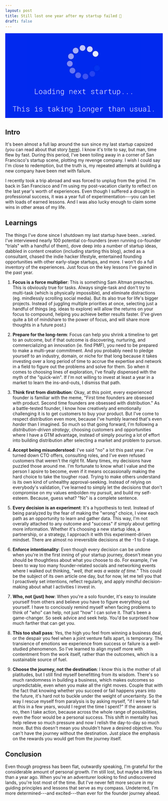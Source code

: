 ```yaml
---
layout: post
title: Still lost one year after my startup failed 🧭
draft: false
---
```


![Loading next startup...This is taking longer than usual.](/assets/images/loading_next_startup.png)

## Intro

It's been almost a full lap around the sun since my last startup capsized (you can read about that story [here](https://hardikvala.com/2024/07/08/my-first-startup-the-post-mortem.html)). I know it's trite to say, but man, time flew by fast. During this period, I've been toiling away in a corner of San Francisco's startup scene, plotting my revenge company. I wish I could say I'm close to redemption, but the truth is, my repeated attempts at building a new company have been met with failure.

I recently took a trip abroad and was forced to unplug from the grind. I'm back in San Francisco and I'm using my post-vacation clarity to reflect on the last year's worth of experiences. Even though I suffered a drought in professional success, it was a year full of experimentation---you can bet with loads of earned lessons. And I was also lucky enough to claim some wins in other areas of my life.

## Learnings

The things I've done since I shutdown my last startup have been...varied. I've interviewed nearly 100 potential co-founders (even running co-founder "trials" with a handful of them), dove deep into a number of startup ideas, dabbled in content creation (including starting this blog), acted as a consultant, chased the indie hacker lifestyle, entertained founding opportunities with other early-stage startups, and more. I won't do a full inventory of the experiences. Just focus on the key lessons I've gained in the past year.

1) **Focus is a force multiplier**: This is something Sam Altman preaches. This is obviously true for tasks. Always single-task and don't try to multi-task (which is physically impossible), and eliminate distractions (eg. mindlessly scrolling social media). But its also true for life's bigger projects. Instead of juggling multiple priorities at once, selecting just a handful of things (eg. ideas to explore) will allow the returns on your focus to compound, helping you achieve better results faster. (I've given quite a bit of mindshare to the power of focus, and will share more thoughts in a future post.) 

2) **Prepare for the long-term**: Focus can help you shrink a timeline to get to an outcome, but if that outcome is discovering, nurturing, and commercializing an innovation (ie. find PMF), you need to be prepared to make a multi-year commitment. And you probably need to pledge yourself to an industry, domain, or niche for that long because it takes investing over a long period of time to accrue the expertise and network in a field to figure out the problems and solve for them. So when it comes to choosing lines of exploration, I've finally dispensed with the myth of the "quick-win". If I'm not willing to invest at least a year in a market to learn the ins-and-outs, I dismiss that path.

3) **Think first from distribution**: Okay, at this point, every experienced founder is familiar with the meme, "First time founders are obsessed with product. Second time founders are obsessed with distribution." As a battle-tested founder, I know how creatively and emotionally challenging it is to get customers to buy your product. But I've come to respect distribution even more, because I've humbly learned that's even *harder* than I imagined. So much so that going forward, I'm following a *distribution-driven strategy*, choosing customers and opportunities where I have a GTM advantage, instead of simply pouring a lot of effort into building distribution after selecting a market and problem to pursue.

4) **Accept being misunderstood**: I've said "no" a lot this past year. I've turned down CTO offers, consulting roles, and I've even refused customers that weren't the right fit. Many times, my decisions have puzzled those around me. I'm fortunate to know what I value and the person I apsire to become, even if it means occassionally making the hard choice to take the tougher road. Trying to make others understand is its own kind of unhealthy approval-seeking. Instead of relying on everybody's validation, I've learned to simply let the decisions that don't compromise on my values embolden my pursuit, and build my self-esteem. Because, guess what? "No" is a complete sentence.

5) **Every decision is an experiment**: It's a hypothesis to test. Instead of being paralyzed by the fear of making the "wrong" choice, I view each path as an opportunity to learn and gather data. This way, I'm not overally attached to any outcome and "success" if simply about getting more information. Whether it's choosing a new startup idea, a partnership, or a strategy, I approach it with this experiment-driven mindset. There are almost no irreversible decisions at the -1 to 0 stage.

6) **Enforce intentionality**: Even though every decision can be undone when you're in the first inning of your startup journey, doesn't mean you should be thoughtless about what you choose to do. For example, I've been to way too many founder-related socials and networking events where I walked out thinking, "*well, that was a waste of time.*" This could be the subject of its own article one day, but for now, let me tell you that I proactively set intentions, reflect regularly, and apply mindful decision-making about what I activities I invest in.

7) **Who, not (just) how**: When you're a solo founder, it's easy to insulate yourself from others and believe you have to figure everything out yourself. I have to conciously remind myself when facing problems to think of "who" can help, not just "how" I can solve it. That's been a game-changer. So seek advice and seek help. You'd be surprised how much farther that can get you.

8) **This too shall pass**: Yes, the high you feel from winning a business deal, or the despair you feel when a joint venture falls apart, is temporary. The transience of emotions we experience from success or failure is a well-studied phenomenon. So I've learned to align myself more with contentment from the work itself, rather than the outcomes, which is a sustainable source of fuel. 

9) **Choose the journey, not the destination**: I know this is the mother of all platitudes, but I still find myself benefitting from its wisdom. There's so much randomness in building a business, which makes outcomes so unpredictable, even when you make all the right moves. Couple that with the fact that knowing whether you succeed or fail happens years into the future, it's hard not to buckle under the weight of uncertainty. So the way I rescue myself from paralysis is by asking myself, "if I were to fail at this in a few years, would I regret the time I spent?" If the answer is no, then I take action, because across the whole range of possibilities, even the floor would be a personal success. This shift in mentality has help relieve so much pressure and now I relish the day-to-day so much more. But this doesn't mean you shouldn't have a desired objective. You can't have the journey without the destination. Just place the emphasis on the rewards you would get from the journey itself.

## Conclusion

Even though progress has been flat, outwardly speaking, I'm grateful for the considerable amount of personal growth. I'm still lost, but maybe a little less than a year ago. When you're an adventurer looking to find undiscovered lands, you're lost most of the time. But I've never felt more secure in my guiding principles and lessons that serve as my compass. Undeterred, I'm more determined---and excited---than ever for the founder journey ahead.
